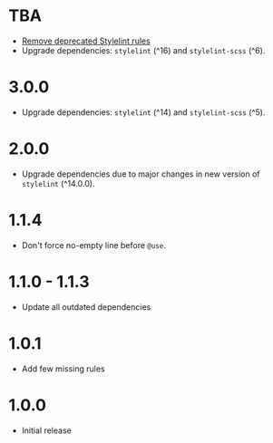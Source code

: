 # TBA
- [Remove deprecated Stylelint rules](https://stylelint.io/migration-guide/to-15/#deprecated-stylistic-rules)
- Upgrade dependencies: `stylelint` (^16) and `stylelint-scss` (^6).

# 3.0.0
- Upgrade dependencies: `stylelint` (^14) and `stylelint-scss` (^5).

# 2.0.0
- Upgrade dependencies due to major changes in new version of `stylelint` (^14.0.0).

# 1.1.4
- Don't force no-empty line before `@use`. 

# 1.1.0 - 1.1.3
- Update all outdated dependencies

# 1.0.1
- Add few missing rules

# 1.0.0
- Initial release
